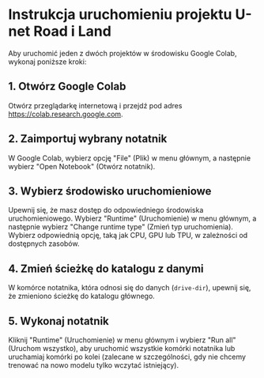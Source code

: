 
# Instrukcja uruchomieniu projektu U-net Road i Land

Aby uruchomić jeden z dwóch projektów w środowisku Google Colab, wykonaj poniższe kroki:

## 1. Otwórz Google Colab
Otwórz przeglądarkę internetową i przejdź pod adres https://colab.research.google.com.

## 2. Zaimportuj wybrany notatnik
W Google Colab, wybierz opcję "File" (Plik) w menu głównym, a następnie wybierz "Open Notebook" (Otwórz notatnik).

## 3. Wybierz środowisko uruchomieniowe
Upewnij się, że masz dostęp do odpowiedniego środowiska uruchomieniowego. Wybierz "Runtime" (Uruchomienie) w menu głównym, a następnie wybierz "Change runtime type" (Zmień typ uruchomienia). Wybierz odpowiednią opcję, taką jak CPU, GPU lub TPU, w zależności od dostępnych zasobów.

## 4. Zmień ścieżkę do katalogu z danymi
W komórce notatnika, która odnosi się do danych (```drive-dir```), upewnij się, że zmieniono ścieżkę do katalogu głównego.

## 5. Wykonaj notatnik
Kliknij "Runtime" (Uruchomienie) w menu głównym i wybierz "Run all" (Uruchom wszystko), aby uruchomić wszystkie komórki notatnika lub uruchamiaj komórki po kolei (zalecane w szczególności, gdy nie chcemy trenować na nowo modelu tylko wczytać istniejący).